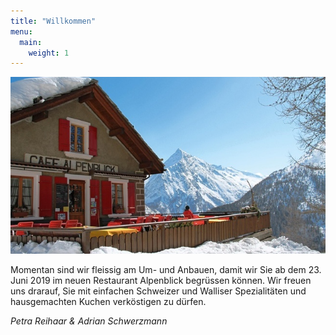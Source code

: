 ```yaml
---
title: "Willkommen"
menu:
  main:
    weight: 1
---
```

![alt text](images/Restaurant_Alpenblick_Saas-Fee.jpg "Restaurant Alpenblick Saas-Fee")

Momentan sind wir fleissig am Um- und Anbauen, damit wir Sie ab dem 23. Juni 2019 im neuen Restaurant Alpenblick begrüssen können. Wir freuen uns drarauf, Sie mit einfachen Schweizer und Walliser Spezialitäten und hausgemachten Kuchen verköstigen zu dürfen.

_Petra Reihaar & Adrian Schwerzmann_